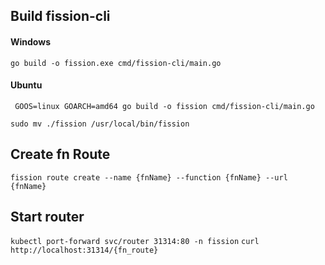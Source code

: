 ## Build fission-cli


#### Windows
```go build -o fission.exe cmd/fission-cli/main.go```

#### Ubuntu
``` GOOS=linux GOARCH=amd64 go build -o fission cmd/fission-cli/main.go```

```sudo mv ./fission /usr/local/bin/fission```


## Create fn Route
```fission route create --name {fnName} --function {fnName} --url {fnName}```

## Start router

```kubectl port-forward svc/router 31314:80 -n fission```
```curl http://localhost:31314/{fn_route}```
